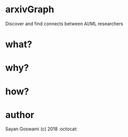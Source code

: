 # arxivGraph
Discover and find connects between AI/ML researchers

# what?

# why?

# how?

# author
Sayan Goswami (c) 2018 :octocat: